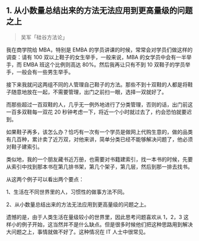 ## 1. 从小数量总结出来的方法无法应用到更高量级的问题之上
> 吴军「硅谷方法论」

我在商学院给 MBA，特别是 EMBA 的学员讲课的时候，常常会对学员们做这样的调查：请有 100 双以上鞋子的女生举手，一般来说，MBA 的女学员中会有一半举手，而 EMBA 班这个比例则高达 80%。然后我再让只有不到 10 双鞋子的学员举手，一般会有一些男生举手。

接下来我就问这两组不同的人管理自己鞋子的方法。那些不到十双鞋的人都是将鞋子随意地放在一起，不需要管理，出门之前扫一眼，选择一双就好了。

而那些超过一百双鞋的人，几乎无一例外地进行了分类管理，否则的话，出门前这一百多双鞋每一双花 20 秒钟考虑一下，将近一个小时就过去了，约会恐怕就要迟到。

如果鞋子再多，该怎么办？恰巧有一次有一个学员是做网上代购生意的，做的品类有几百种，累计卖了近万双，对他来讲，简单分类已经不能够解决问题了，他必须对鞋子建索引。

类似地，我的一个朋友藏书近万册，也需要对书籍建索引，找一本书的时候，先要从索引中找到那本书在第几排书架，第几个架子，第几层，然后到那一排去找书。

从这两个例子可以看出两个要点：

1、生活在不同世界里的人，习惯性的做事方法不同。

2、从小数量总结出来的方法无法应用到更高量级的问题之上。

遗憾的是，由于人类生活在量级较小的世界里，因此思考问题喜欢从 1，2，3 这样小的例子开始，这当然并不是什么缺点。但是很多时候他们把这种思路用到解决大问题之上，事情就做不好了。这种情况在 IT 人士中很常见。




